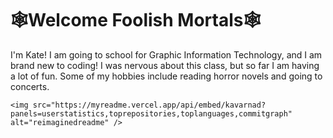 <!DOCTYPE html>
<html>
<head>
    <meta charset="UTF-8">
</head>

<body>
    <h1>&#128376;Welcome Foolish Mortals&#128376;</h1>
    <p>I'm Kate! I am going to school for Graphic Information Technology, and I am brand new to coding! I was nervous about this class, but so far I am having a lot of fun. Some of my hobbies include reading horror novels and going to concerts.</p>

    <img src="https://myreadme.vercel.app/api/embed/kavarnad?panels=userstatistics,toprepositories,toplanguages,commitgraph" alt="reimaginedreadme" />